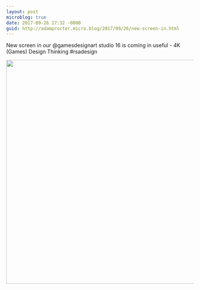 ```yaml
---
layout: post
microblog: true
date: 2017-09-26 17:32 -0000
guid: http://adamprocter.micro.blog/2017/09/26/new-screen-in.html
---
```

New screen in our @gamesdesignart studio 16 is coming in useful - 4K (Games) Design Thinking #rsadesign

<img src="http://discursive.adamprocter.co.uk/uploads/2017/e856e1f3a8.jpg" width="600" height="600" />
